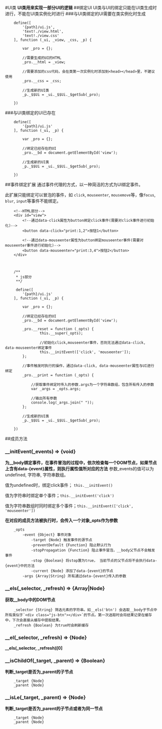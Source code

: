 #UI类
**UI类用来实现一部分UI的逻辑**
##绑定UI
UI类与UI的绑定只能在UI类生成时进行，不能在UI类实例化时进行
###与UI类绑定的UI需要在类实例化时生成

		define([
			'{path}/ui.js',
			'text!./view.html',
			'text!./view.css'
		], function (_ui, _view, _css, _p) {
		
			var _pro = {};
			
			//需要生成的UI的HTML
			_pro.__html = _view;
			
			//需要添加的css代码，会在类第一次实例化时添加到<head></head>里，不建议使用
			_pro.__css = _css;
			
			//生成新的UI类
			_p._$$Ui = _ui._$$Ui._$getSub(_pro);
			
		})
		

###与UI类绑定的UI已存在

		define([
			'{path}/ui.js'
		], function (_ui, _p) {
		
			var _pro = {};
			
			//绑定已经存在的UI
			_pro.__bd = document.getElementById('view');
			
			//生成新的UI类
			_p._$$Ui = _ui._$$Ui._$getSub(_pro);
			
		})

##事件绑定扩展
通过事件代理的方式，以一种简洁的方式为UI绑定事件。

此扩展只能绑定可以冒泡的事件，如 `click`, `mouseenter`, `mousemove`等，像`focus`, `blur`, `input`等事件不能绑定。

		<!--HTML部分-->
		<div id="view">
		    <!--通过data-click属性为button绑定click事件(需要对click事件进行初始化)-->
			<button data-click="print:1,2">按钮1</button>
			
			<!--通过data-mouseenter属性为button绑定mouseenter事件(需要对mouseenter事件进行初始化)-->
			<button data-mouseenter="print:3,4">按钮2</button>
		</div>
		
		
		
		/**
		 * js部分
		 **/
		 
		 define([
			'{path}/ui.js'
		], function (_ui, _p) {
		
			var _pro = {};
			
			//绑定已经存在的UI
			_pro.__bd = document.getElementById('view');
			
			_pro.__reset = function (_opts) {
					this.__super(_opts);
					
					//初始化click,mouseenter事件，否则无法通过data-click, data-mouseenter绑定事件
					this.__initEvent(['click', 'mouseenter']);
			};
			
			//事件触发时执行的操作，通过data-click, data-mouseenter属性与UI进行绑定
			_pro.__print = function (_opts) {
			
				//获取事件绑定时传入的参数.args为一个字符串数组，包含所有传入的参数
				var _args = _opts.args;
				
				//输出所有参数
				console.log(_args.join(" "));
			};
			
			//生成新的UI类
			_p._$$Ui = _ui._$$Ui._$getSub(_pro);
			
		})

##成员方法
### __initEvent(_events) => {void}
**为__body绑定事件，在事件冒泡的过程中，依次检查每一个DOM节点，如果节点上含有data-{event}属性，则执行属性值所对应的方法**
参数_events的值可以为undefined, 字符串, 字符串数组。

值为undefined时，绑定click事件； `this.__initEvent()`

值为字符串时绑定单个事件；`this.__initEvent('click')`

值为字符串数组时同时绑定多个事件；`this.__initEvent(['click', 'mouseenter'])`

**在对应的成员方法被执行时，会传入一个对象_opts作为参数**
		
		_opts
			-event {Object} 事件对象
				-target {Node} 触发事件的源节点
				-preventDefault {Function} 阻止默认行为
				-stopPropagation {Function} 阻止事件冒泡，__body父节点不会触发事件
				-stop {Boolean} 将stop置为true， 当前节点的父节点将不会执行data-{event}中的方法
				-current {Node} 添加了data-{event}的节点
			-args {Array|String} 所有通过data-{event}传入的参数

### __els(_selector, _refresh) => {Array|Node}
**获取__body中的DOM节点**
		
		_selector {String} 筛选元素的字符串。如__els('btn') 会选取__body子节点中所有类似于`<div class="js-btn"></div>`的节点。第一次选取时会将结果记录在缓存中，下次会直接从缓存中提取结果。
		_refresh {Boolean} 为true时会刷新缓存

### __el(_selector, _refresh) => {Node}
**__els(_selector, _refresh)[0]**

### __isChildOf(_target, _parent) => {Boolean}
**判断_target是否为_parent的子节点**
		
		_target {Node}
		_parent {Node}

### __isLe(_target, _parent) => {Node}
**判断_target是否为_parent的子节点或者为同一节点**
		
		_target {Node}
		_parent {Node}
		

